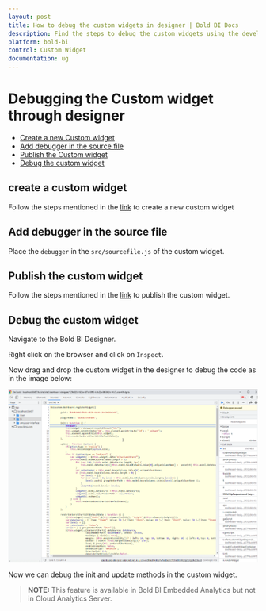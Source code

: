 ```yaml
---
layout: post
title: How to debug the custom widgets in designer | Bold BI Docs
description: Find the steps to debug the custom widgets using the developer tool in Bold BI Dashboard Designer by navigating inspect element option.
platform: bold-bi
control: Custom Widget
documentation: ug
---
```


# Debugging the Custom widget through designer
* [Create a new Custom widget](/visualizing-data/visualization-widgets/custom-widget/v5.2.48-or-later/debugging-custom-widget/#create-a-custom-widget) 
* [Add debugger in the source file](/visualizing-data/visualization-widgets/custom-widget/v5.2.48-or-later/debugging-custom-widget/#add-debugger-in-the-source-file) 
* [Publish the Custom widget](/visualizing-data/visualization-widgets/custom-widget/v5.2.48-or-later/create-new-custom-widget/#publish-custom-widget) 
* [Debug the custom widget](/visualizing-data/visualization-widgets/custom-widget/v5.2.48-or-later/debugging-custom-widget/#debug-the-custom-widget) 

## create a custom widget 

 Follow the steps mentioned in the [link](/visualizing-data/visualization-widgets/custom-widget/v5.2.48-or-later/create-new-custom-widget/#creating-a-new-widget) to create a new custom widget 

## Add debugger in the source file 

 Place the `debugger` in the `src/sourcefile.js` of the custom widget. 

## Publish the custom widget 

 Follow the steps mentioned in the [link](/visualizing-data/visualization-widgets/custom-widget/v5.2.48-or-later/create-new-custom-widget/#publish-custom-widget) to publish the custom widget.

## Debug the custom widget 

 Navigate to the Bold BI Designer. 

 Right click on the browser and click on `Inspect`.

 Now drag and drop the custom widget in the designer to debug the code as in the image below:

 ![Custom_widget debugging](/static/assets/visualizing-data/visualization-widgets/images/custom-widget/Customwidget_Debugger_Updated.png)

 Now we can debug the init and update methods in the custom widget.  

> **NOTE:** This feature is available in Bold BI Embedded Analytics but not in Cloud Analytics Server.

